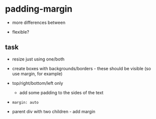 # padding-margin

- more differences between

- flexible?

## task

- resize just using one/both

- create boxes with backgrounds/borders - these should be visible (so use margin, for example)

- top/right/bottom/left only

  - add some padding to the sides of the text

- `margin: auto`

- parent div with two children - add margin
